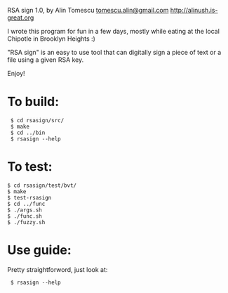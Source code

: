 RSA sign 1.0, by Alin Tomescu
tomescu.alin@gmail.com
http://alinush.is-great.org

I wrote this program for fun in a few days, mostly while eating at the local Chipotle in Brooklyn Heights :)

"RSA sign" is an easy to use tool that can digitally sign a piece of text or a file using a given RSA key.

Enjoy!

To build:
=========
```
 $ cd rsasign/src/
 $ make
 $ cd ../bin
 $ rsasign --help
```

To test:
========
 ```
 $ cd rsasign/test/bvt/
 $ make
 $ test-rsasign
 $ cd ../func
 $ ./args.sh
 $ ./func.sh
 $ ./fuzzy.sh
 ```

Use guide:
==========
Pretty straightforword, just look at:
```
 $ rsasign --help
```
